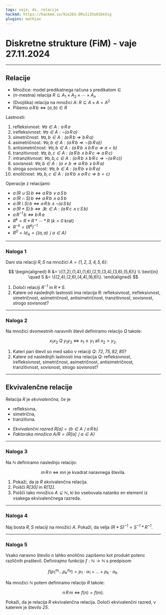 ```yaml
---
tags: vaje, ds, relacije
hackmd: https://hackmd.io/9ie2EG-DRv2i35o01bkVig
plugins: mathjax
---
```

# Diskretne strukture (FiM) - vaje 27.11.2024

---

## Relacije

* Množice: model predikatnega računa s predikatom $\in$
* ($n$-mestna) relacija $R \subseteq A_1 \times A_2 \times \cdots \times A_n$
* (Dvojiška) relacija na množici $A$: $R \subseteq A \times A = A^2$
* Pišemo $a \, R \, b \iff (a, b) \in R$

Lastnosti:

1. refleksivnost: <i>$\forall a \in A: a \, R \, a$</i>
2. irefleksivnost: <i>$\forall a \in A: \lnot (a \, R \, a)$</i>
3. simetričnost: <i>$\forall a, b \in A: (a \, R \, b \Rightarrow b \, R \, a)$</i>
4. asimetričnost: <i>$\forall a, b \in A: (a \, R \, b \Rightarrow \lnot (b \, R \, a))$</i>
5. antisimetričnost: <i>$\forall a, b \in A: (a \, R \, b \land b \, R \, a \Rightarrow a = b)$</i>
6. tranzitivnost: <i>$\forall a, b, c \in A: (a \, R \, b \land b \, R \, c \Rightarrow a \, R \, c)$</i>
7. intranzitivnost: <i>$\forall a, b, c \in A: (a \, R \, b \land b \, R \, c \Rightarrow \lnot (a \, R \, c))$</i>
8. sovisnost: <i>$\forall a, b \in A: (a \ne b \Rightarrow a \, R \, b \lor b \, R \, a)$</i>
9. stroga sovisnost: <i>$\forall a, b \in A: (a \, R \, b \lor b \, R \, a)$</i>
10. enoličnost: <i>$\forall a, b, c \in A: (a \, R \, b \land a \, R \, c \Rightarrow b = c)$</i>

Operacije z relacijami:
* <i>$a \, (R \cup S) \, b \iff a \, R \, b \lor a \, S \, b$</i>
* <i>$a \, (R \cap S) \, b \iff a \, R \, b \land a \, S \, b$</i>
* <i>$a \, (R \setminus S) \, b \iff a \, R \, b \land \lnot (a \, S \, b)$</i>
* <i>$a \, (R * S) \, b \iff \exists c \in A: (a \, R \, c \land c \, S \, b)$</i>
* <i>$a \, R^{-1} \, b \iff b \, R \, a$</i>
* <i>$R^k = R * R * \cdots * R$</i> (<i>$k > 0$</i> krat)
* <i>$R^{-k} = (R^k)^{-1}$</i>
* <i>$R^0 = Id_A = \lbrace (a, a) \mid a \in A \rbrace$</i>

---

### Naloga 1

Dani sta relaciji <i>$R,S$</i> na množici <i>$A=\lbrace 1,2,3,4,5,6 \rbrace$</i>:

$$
\begin{aligned}
R &= \{(1,2),(1,4),(1,6),(2,1),(3,4),(3,6),(5,6)\} \\
\text{in} \quad
S &= \{(2,4),(2,6),(4,4),(6,6)\}.
\end{aligned}
$$

1. Določi relaciji <i>$R^{-1}$</i> in <i>$R*S$</i>.
2. Katere od naslednjih lastnosti ima relacija <i>$R$</i>: refleksivnost, irefleksivnost, simetričnost, asimetričnost, antisimetričnost, tranzitivnost, sovisnost, strogo sovisnost?

---

### Naloga 2

Na množici dvomestnih naravnih števil definiramo relacijo <i>$Q$</i> takole:

$$
x_1x_2 \ Q \ y_1y_2 \ \Leftrightarrow \ x_1 \ge y_1 \ \mbox{ali} \ x_2 > y_2.
$$

1. Kateri pari števil so med sabo v relaciji <i>$Q$</i>: <i>$72,75,82,85$</i>?
2. Katere od naslednjih lastnosti ima relacija <i>$Q$</i>: refleksivnost, irefleksivnost, simetričnost, asimetričnost, antisimetričnost, tranzitivnost, sovisnost, strogo sovisnost?

---

## Ekvivalenčne relacije

Relacija $R$ je *ekvivalenčna*, če je
* refleksivna,
* simetrična,
* tranzitivna.

- *Ekvivalenčni razred* <i>$R[a] = \lbrace b \in A \mid a \, R \, b \rbrace$</i>
- *Faktorska množica* <i>$A/R = \lbrace R[a] \mid a \in A \rbrace$</i>

---

### Naloga 3

Na <i>$\mathbb{N}$</i> definiramo naslednjo relacijo:

$$
m \, R \, n \ \Leftrightarrow \ mn \text{ je kvadrat naravnega števila}.
$$

1. Pokaži, da je <i>$R$</i> ekvivalenčna relacija.
2. Poišči <i>$R[30]$</i> in <i>$R[12]$</i>.
3. Poišči tako množico <i>$A\subseteq\mathbb{N}$</i>, ki bo vsebovala natanko en element iz vsakega ekvivalenčnega razreda.

---

### Naloga 4

Naj bosta <i>$R, S$</i> relaciji na množici <i>$A$</i>. Pokaži, da velja <i>$(R * S)^{-1}=S^{-1} * R^{-1}$</i>.

---

### Naloga 5

Vsako naravno število <i>$n$</i> lahko enolično zapišemo kot produkt potenc različnih praštevil. Definirajmo funkcijo <i>$f:  \mathbb{N}  \to  \mathbb{N}$</i> s predpisom

$$
f(p_1^{\alpha_1} \dots p_k^{\alpha_k})
= p_1\cdot \alpha_1 + \dots + p_k \cdot \alpha_k.
$$

Na množici <i>$\mathbb{N}$</i> potem definiramo relacijo <i>$R$</i> takole:

$$
n \, R \, m \ \Leftrightarrow \ f(n) = f(m).
$$

Pokaži, da je relacija <i>$R$</i> ekvivalenčna relacija. Določi ekvivalenčni razred, v katerem je število <i>$25$</i>.
